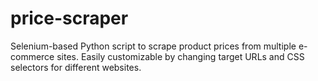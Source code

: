 # price-scraper
Selenium-based Python script to scrape product prices from multiple e-commerce sites. Easily customizable by changing target URLs and CSS selectors for different websites.
